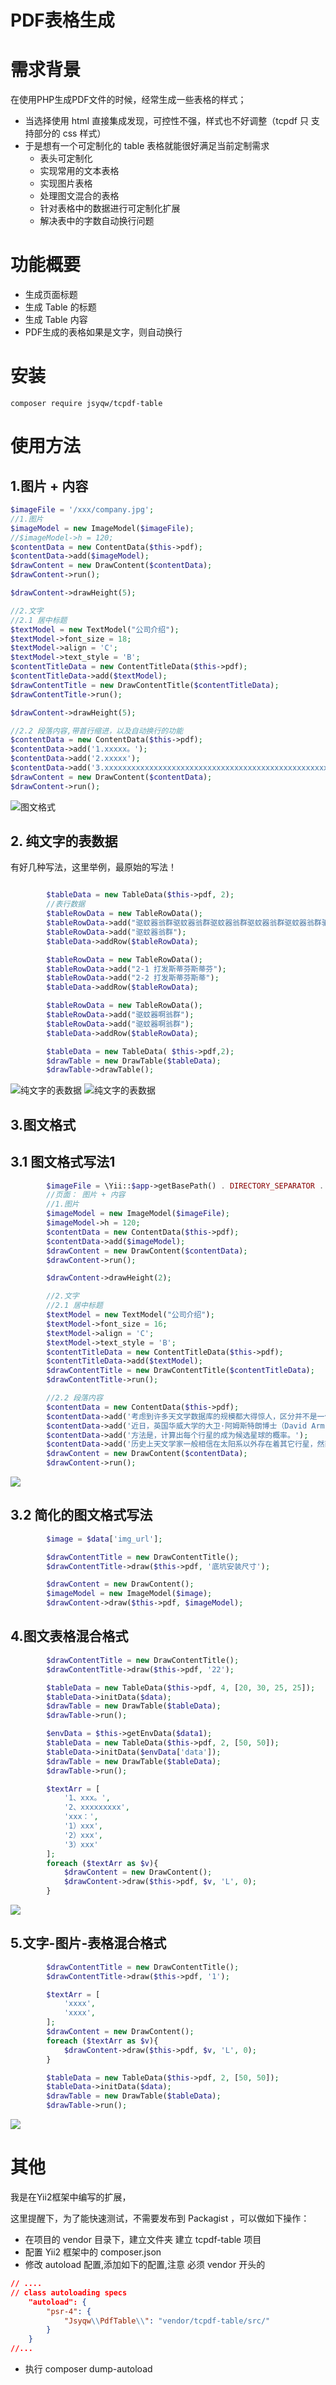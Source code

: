 # PDF表格生成

# 需求背景

在使用PHP生成PDF文件的时候，经常生成一些表格的样式；

* 当选择使用 html 直接集成发现，可控性不强，样式也不好调整（tcpdf 只 支持部分的 css 样式）
* 于是想有一个可定制化的 table 表格就能很好满足当前定制需求
    - 表头可定制化
    - 实现常用的文本表格
    - 实现图片表格
    - 处理图文混合的表格
    - 针对表格中的数据进行可定制化扩展
    - 解决表中的字数自动换行问题
 

# 功能概要   
    
* 生成页面标题
* 生成 Table 的标题
* 生成 Table 内容
* PDF生成的表格如果是文字，则自动换行


# 安装

    composer require jsyqw/tcpdf-table
    
    
# 使用方法

## 1.图片 + 内容
```php
$imageFile = '/xxx/company.jpg';
//1.图片
$imageModel = new ImageModel($imageFile);
//$imageModel->h = 120;
$contentData = new ContentData($this->pdf);
$contentData->add($imageModel);
$drawContent = new DrawContent($contentData);
$drawContent->run();

$drawContent->drawHeight(5);

//2.文字
//2.1 居中标题
$textModel = new TextModel("公司介绍");
$textModel->font_size = 18;
$textModel->align = 'C';
$textModel->text_style = 'B';
$contentTitleData = new ContentTitleData($this->pdf);
$contentTitleData->add($textModel);
$drawContentTitle = new DrawContentTitle($contentTitleData);
$drawContentTitle->run();

$drawContent->drawHeight(5);

//2.2 段落内容,带首行缩进，以及自动换行的功能
$contentData = new ContentData($this->pdf);
$contentData->add('1.xxxxx。');
$contentData->add('2.xxxxx');
$contentData->add('3.xxxxxxxxxxxxxxxxxxxxxxxxxxxxxxxxxxxxxxxxxxxxxxxxxxxxxxx');
$drawContent = new DrawContent($contentData);
$drawContent->run();

```
![图文格式](https://github.com/jasonyqwang/tcpdf-table/blob/master/docs/图文格式.png)

## 2. 纯文字的表数据
有好几种写法，这里举例，最原始的写法！
```php

        $tableData = new TableData($this->pdf, 2);
        //表行数据
        $tableRowData = new TableRowData();
        $tableRowData->add("驱蚊器翁群驱蚊器翁群驱蚊器翁群驱蚊器翁群驱蚊器翁群驱蚊器翁群驱蚊器翁群驱蚊器翁群驱蚊器翁群驱蚊器翁群驱蚊器翁群驱蚊器翁群驱蚊器翁群驱蚊器翁群驱蚊器翁群驱蚊器翁群驱蚊器翁群驱蚊器翁群");
        $tableRowData->add("驱蚊器翁群");
        $tableData->addRow($tableRowData);

        $tableRowData = new TableRowData();
        $tableRowData->add("2-1 打发斯蒂芬斯蒂芬");
        $tableRowData->add("2-2 打发斯蒂芬斯蒂");
        $tableData->addRow($tableRowData);

        $tableRowData = new TableRowData();
        $tableRowData->add("驱蚊器啊翁群");
        $tableRowData->add("驱蚊器啊翁群");
        $tableData->addRow($tableRowData);

        $tableData = new TableData( $this->pdf,2);
        $drawTable = new DrawTable($tableData);
        $drawTable->drawTable();
```
![纯文字的表数据](https://github.com/jasonyqwang/tcpdf-table/blob/master/docs/table1.png)
![纯文字的表数据](https://github.com/jasonyqwang/tcpdf-table/blob/master/docs/table2.png)

## 3.图文格式
## 3.1 图文格式写法1
```php
        $imageFile = \Yii::$app->getBasePath() . DIRECTORY_SEPARATOR . 'xxx/test.jpeg';
        //页面： 图片 + 内容
        //1.图片
        $imageModel = new ImageModel($imageFile);
        $imageModel->h = 120;
        $contentData = new ContentData($this->pdf);
        $contentData->add($imageModel);
        $drawContent = new DrawContent($contentData);
        $drawContent->run();

        $drawContent->drawHeight(2);

        //2.文字
        //2.1 居中标题
        $textModel = new TextModel("公司介绍");
        $textModel->font_size = 16;
        $textModel->align = 'C';
        $textModel->text_style = 'B';
        $contentTitleData = new ContentTitleData($this->pdf);
        $contentTitleData->add($textModel);
        $drawContentTitle = new DrawContentTitle($contentTitleData);
        $drawContentTitle->run();

        //2.2 段落内容
        $contentData = new ContentData($this->pdf);
        $contentData->add('考虑到许多天文学数据库的规模都大得惊人，区分并不是一件简单的事，但是，人工智能算法给此事带来前所未有的希望。');
        $contentData->add('近日，英国华威大学的大卫·阿姆斯特朗博士（David Armstrong）领导的研究团队开发了一项新的机器学习算法，从美国航空航天局（NASA）的陈旧数据中，识别出太阳系外的行星。他们确认了50颗系外行星的存在，从海王星大小的气体巨行星到比地球还小的岩石世界，无所不包。');
        $contentData->add('方法是，计算出每个行星的成为候选星球的概率。');
        $contentData->add('历史上天文学家一般相信在太阳系以外存在着其它行星，然而它们的普遍程度和性质则是一个谜。直至1990年代人类才首次确认系外行星的存在，而自2002年起每年都有超过20个新发现的系外行星。');
        $drawContent = new DrawContent($contentData);
        $drawContent->run();
```
![](https://github.com/jasonyqwang/tcpdf-table/blob/master/docs/简化图文格式.png) 
 
## 3.2 简化的图文格式写法
```php
        $image = $data['img_url'];

        $drawContentTitle = new DrawContentTitle();
        $drawContentTitle->draw($this->pdf, '底坑安装尺寸');

        $drawContent = new DrawContent();
        $imageModel = new ImageModel($image);
        $drawContent->draw($this->pdf, $imageModel);
```

## 4.图文表格混合格式
```php
        $drawContentTitle = new DrawContentTitle();
        $drawContentTitle->draw($this->pdf, '22');

        $tableData = new TableData($this->pdf, 4, [20, 30, 25, 25]);
        $tableData->initData($data);
        $drawTable = new DrawTable($tableData);
        $drawTable->run();

        $envData = $this->getEnvData($data1);
        $tableData = new TableData($this->pdf, 2, [50, 50]);
        $tableData->initData($envData['data']);
        $drawTable = new DrawTable($tableData);
        $drawTable->run();

        $textArr = [
            '1、xxx。',
            '2、xxxxxxxxx',
            'xxx：',
            '1）xxx',
            '2）xxx',
            '3）xxx'
        ];
        foreach ($textArr as $v){
            $drawContent = new DrawContent();
            $drawContent->draw($this->pdf, $v, 'L', 0);
        }
```
![](https://github.com/jasonyqwang/tcpdf-table/blob/master/docs/图文表格混合格式.png) 

## 5.文字-图片-表格混合格式
```php
        $drawContentTitle = new DrawContentTitle();
        $drawContentTitle->draw($this->pdf, '1');

        $textArr = [
            'xxxx',
            'xxxx',
        ];
        $drawContent = new DrawContent();
        foreach ($textArr as $v){
            $drawContent->draw($this->pdf, $v, 'L', 0);
        }

        $tableData = new TableData($this->pdf, 2, [50, 50]);
        $tableData->initData($data);
        $drawTable = new DrawTable($tableData);
        $drawTable->run();
``` 
![](https://github.com/jasonyqwang/tcpdf-table/blob/master/docs/文字-图片-表格混合格式.png)    
    
# 其他
    
我是在Yii2框架中编写的扩展，

这里提醒下，为了能快速测试，不需要发布到 Packagist ，可以做如下操作：
* 在项目的 vendor 目录下，建立文件夹  建立 tcpdf-table 项目
* 配置 Yii2 框架中的 composer.json
* 修改 autoload 配置,添加如下的配置,注意 必须 vendor 开头的
```json
// ....  
// class autoloading specs
    "autoload": {
        "psr-4": {
            "Jsyqw\\PdfTable\\": "vendor/tcpdf-table/src/"
        }
    }
//...
```
*  执行 composer dump-autoload